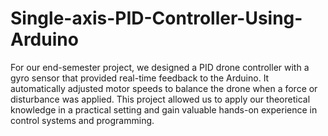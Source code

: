 # Single-axis-PID-Controller-Using-Arduino

For our end-semester project, we designed a PID drone controller with a gyro sensor that provided real-time feedback to the Arduino. It automatically adjusted motor speeds to balance the drone when a force or disturbance was applied. This project allowed us to apply our theoretical knowledge in a practical setting and gain valuable hands-on experience in control systems and programming.

